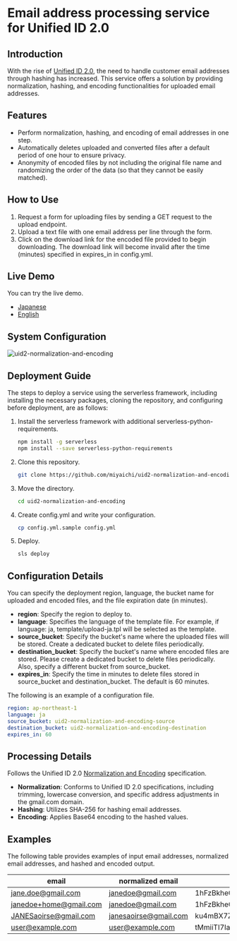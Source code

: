 # Email address processing service for Unified ID 2.0

## Introduction

With the rise of [Unified ID 2.0](https://unifiedid.com/), the need to handle customer email addresses through hashing has increased. This service offers a solution by providing normalization, hashing, and encoding functionalities for uploaded email addresses.

## Features

- Perform normalization, hashing, and encoding of email addresses in one step.
- Automatically deletes uploaded and converted files after a default period of one hour to ensure privacy.
- Anonymity of encoded files by not including the original file name and randomizing the order of the data (so that they cannot be easily matched).

## How to Use

1. Request a form for uploading files by sending a GET request to the upload endpoint.
2. Upload a text file with one email address per line through the form.
3. Click on the download link for the encoded file provided to begin downloading. The download link will become invalid after the time (minutes) specified in expires_in in config.yml.

## Live Demo

You can try the live demo.

- [Japanese](https://ym5yz9cq41.execute-api.ap-northeast-1.amazonaws.com/dev/eventUpload/upload_file_to_s3)
- [English](https://ym5yz9cq41.execute-api.ap-northeast-1.amazonaws.com/dev/eventUpload/upload_file_to_s3?language=en)

## System Configuration

![uid2-normalization-and-encoding](https://github.com/miyaichi/uid2-normalization-and-encoding/assets/129797/0a55eb88-fdcd-45b0-a257-e6147a5fea2e)

## Deployment Guide

The steps to deploy a service using the serverless framework, including installing the necessary packages, cloning the repository, and configuring before deployment, are as follows:

1. Install the serverless framework with additional serverless-python-requirements.

   ```bash
   npm install -g serverless
   npm install --save serverless-python-requirements
   ```

2. Clone this repository.

   ```bash
   git clone https://github.com/miyaichi/uid2-normalization-and-encoding.git
   ```

3. Move the directory.

   ```bash
   cd uid2-normalization-and-encoding
   ```

4. Create config.yml and write your configuration.

   ```bash
   cp config.yml.sample config.yml
   ```

5. Deploy.

   ```bash
   sls deploy
   ```

## Configuration Details

You can specify the deployment region, language, the bucket name for uploaded and encoded files, and the file expiration date (in minutes).

- **region**: Specify the region to deploy to.
- **language**: Specifies the language of the template file. For example, if language: ja, template/upload-ja.tpl will be selected as the template.
- **source_bucket**: Specify the bucket's name where the uploaded files will be stored. Create a dedicated bucket to delete files periodically.
- **destination_bucket**: Specify the bucket's name where encoded files are stored. Please create a dedicated bucket to delete files periodically. Also, specify a different bucket from source_bucket.
- **expires_in**: Specify the time in minutes to delete files stored in source_bucket and destination_bucket. The default is 60 minutes.

The following is an example of a configuration file.

```yaml
region: ap-northeast-1
language: ja
source_bucket: uid2-normalization-and-encoding-source
destination_bucket: uid2-normalization-and-encoding-destination
expires_in: 60
```

## Processing Details

Follows the Unified ID 2.0 [Normalization and Encoding](https://unifiedid.com/uid2/normalization-and-encoding) specification.

- **Normalization**: Conforms to Unified ID 2.0 specifications, including trimming, lowercase conversion, and specific address adjustments in the gmail.com domain.
- **Hashing**: Utilizes SHA-256 for hashing email addresses.
- **Encoding**: Applies Base64 encoding to the hashed values.

## Examples

The following table provides examples of input email addresses, normalized email addresses, and hashed and encoded output.

| email                  | normalized email      | hash and encoded                             |
| ---------------------- | --------------------- | -------------------------------------------- |
| jane.doe@gmail.com     | janedoe@gmail.com     | 1hFzBkhe0OUK+rOshx6Y+BaZFR8wKBUn1j/18jNlbGk= |
| janedoe+home@gmail.com | janedoe@gmail.com     | 1hFzBkhe0OUK+rOshx6Y+BaZFR8wKBUn1j/18jNlbGk= |
| JANESaoirse@gmail.com  | janesaoirse@gmail.com | ku4mBX7Z3qJTXWyLFB1INzkyR2WZGW4ANSJUiW21iI8= |
| user@example.com       | user@example.com      | tMmiiTI7IaAcPpQPFQ65uMVCWH8av9jw4cwf/F5HVRQ= |

